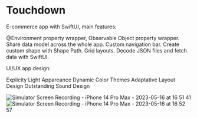 # Touchdown

E-commerce app with SwiftUI, main features:

@Environment property wrapper, Observable Object property wrapper.
Share data model across the whole app.
Custom navigation bar.
Create custom shape with Shape Path.
Grid layouts.
Decode JSON files and fetch data with SwiftUI.

UI/UX app design: 

Explicity Light Appareance
Dynamic Color Themes
Adaptative Layout Design
Outstanding Sound Design

![Simulator Screen Recording - iPhone 14 Pro Max - 2023-05-16 at 16 51 41](https://github.com/davidcode10/Touchdown/assets/75540250/c173f1bc-5646-4cce-9a8e-2a9b29292a2c) ![Simulator Screen Recording - iPhone 14 Pro Max - 2023-05-16 at 16 52 57](https://github.com/davidcode10/Touchdown/assets/75540250/fc7cad0e-3222-4174-b09b-be4aaf9926d2)

